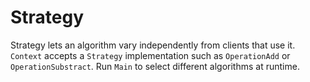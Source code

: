 # Strategy

Strategy lets an algorithm vary independently from clients that use it.
`Context` accepts a `Strategy` implementation such as `OperationAdd` or
`OperationSubstract`. Run `Main` to select different algorithms at
runtime.
